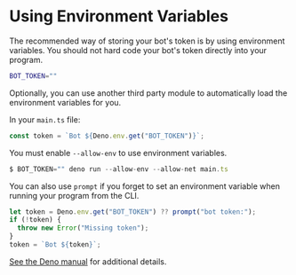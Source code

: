 # Using Environment Variables

The recommended way of storing your bot's token is by using environment
variables. You should not hard code your bot's token directly into your program.

```sh
BOT_TOKEN=""
```

Optionally, you can use another third party module to automatically load the
environment variables for you.

In your `main.ts` file:

```ts
const token = `Bot ${Deno.env.get("BOT_TOKEN")}`;
```

You must enable `--allow-env` to use environment variables.

```ts
$ BOT_TOKEN="" deno run --allow-env --allow-net main.ts
```

You can also use `prompt` if you forget to set an environment variable when
running your program from the CLI.

```ts
let token = Deno.env.get("BOT_TOKEN") ?? prompt("bot token:");
if (!token) {
  throw new Error("Missing token");
}
token = `Bot ${token}`;
```

[See the Deno manual](https://deno.land/manual/getting_started/permissions#environment-variables)
for additional details.
